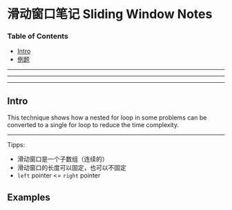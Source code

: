 # 滑动窗口笔记 Sliding Window Notes

### Table of Contents

- [Intro](#intro)
- [例题](#Examples)

---

---

---

## Intro

This technique shows how a nested for loop in some problems can be converted to a single for loop to reduce the time complexity.

------

Tipps:

- 滑动窗口是一个子数组（连续的）
- 滑动窗口的长度可以固定，也可以不固定
- `left` pointer <= `right` pointer



## Examples

